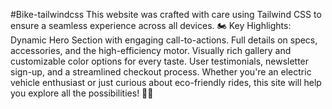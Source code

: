 #Bike-tailwindcss
This website was crafted with care using Tailwind CSS to ensure a seamless experience across all devices.
🏍️ Key Highlights:
Dynamic Hero Section with engaging call-to-actions.
Full details on specs, accessories, and the high-efficiency motor.
Visually rich gallery and customizable color options for every taste.
User testimonials, newsletter sign-up, and a streamlined checkout process.
Whether you're an electric vehicle enthusiast or just curious about eco-friendly rides, this site will help you explore all the possibilities! 🌱🔋
